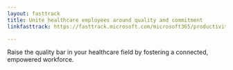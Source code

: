 ```yaml
---
layout: fasttrack
title: Unite healthcare employees around quality and commitment
linkfasttrack: https://fasttrack.microsoft.com/microsoft365/productivitylibrary/Unite-healthcare-employees-around-quality-and-commitment 

---
```

Raise the quality bar in your healthcare field by fostering a connected, empowered workforce.